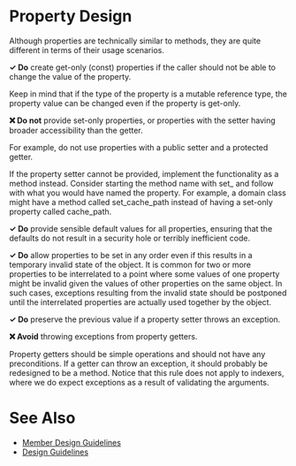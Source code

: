 # Property Design

Although properties are technically similar to methods, they are quite different in terms of their usage scenarios.

**✓ Do** create get-only (const) properties if the caller should not be able to change the value of the property.

Keep in mind that if the type of the property is a mutable reference type, the property value can be changed
even if the property is get-only.

**❌ Do not** provide set-only properties, or properties with the setter having broader accessibility than
the getter.

For example, do not use properties with a public setter and a protected getter.

If the property setter cannot be provided, implement the functionality as a method instead. Consider starting the
method name with set_ and follow with what you would have named the property. For example, a domain class might have
a method called set_cache_path instead of having a set-only property called cache_path.

**✓ Do** provide sensible default values for all properties, ensuring that the defaults do not result in a security
hole or terribly inefficient code.

**✓ Do** allow properties to be set in any order even if this results in a temporary invalid state of the object.
It is common for two or more properties to be interrelated to a point where some values of one property might be
invalid given the values of other properties on the same object. In such cases, exceptions resulting from the
invalid state should be postponed until the interrelated properties are actually used together by the object.

**✓ Do** preserve the previous value if a property setter throws an exception.

**❌ Avoid** throwing exceptions from property getters.

Property getters should be simple operations and should not have any preconditions. If a getter can throw an
exception, it should probably be redesigned to be a method. Notice that this rule does not apply to indexers,
where we do expect exceptions as a result of validating the arguments.

# See Also

* [Member Design Guidelines](member_design_guidelines.md)
* [Design Guidelines](design_guidelines.md)